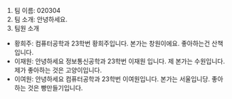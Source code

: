 1. 팀 이름: 020304
2. 팀 소개: 안녕하세요.
3. 팀원 소개 
- 황희주: 컴퓨터공학과 23학번 황희주입니다. 본가는 창원이에요. 좋아하는건 산책입니다.
- 이재원: 안녕하세요 정보통신공학과 23학번 이재원 입니다. 제 본가는 수원입니다. 제가 좋아하는 것은 고양이입니다.
- 이여원: 안녕하세요 컴퓨터공학과 23학번 이여원입니다. 본가는 서울입니당. 좋아하는 것은 빵만들기입니다.